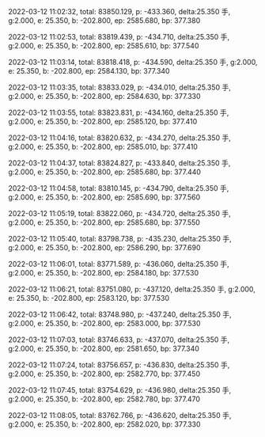 2022-03-12 11:02:32, total: 83850.129, p: -433.360, delta:25.350 手, g:2.000, e: 25.350, b: -202.800, ep: 2585.680, bp: 377.380

2022-03-12 11:02:53, total: 83819.439, p: -434.710, delta:25.350 手, g:2.000, e: 25.350, b: -202.800, ep: 2585.610, bp: 377.540

2022-03-12 11:03:14, total: 83818.418, p: -434.590, delta:25.350 手, g:2.000, e: 25.350, b: -202.800, ep: 2584.130, bp: 377.340

2022-03-12 11:03:35, total: 83833.029, p: -434.010, delta:25.350 手, g:2.000, e: 25.350, b: -202.800, ep: 2584.630, bp: 377.330

2022-03-12 11:03:55, total: 83823.831, p: -434.160, delta:25.350 手, g:2.000, e: 25.350, b: -202.800, ep: 2585.120, bp: 377.410

2022-03-12 11:04:16, total: 83820.632, p: -434.270, delta:25.350 手, g:2.000, e: 25.350, b: -202.800, ep: 2585.010, bp: 377.410

2022-03-12 11:04:37, total: 83824.827, p: -433.840, delta:25.350 手, g:2.000, e: 25.350, b: -202.800, ep: 2585.680, bp: 377.440

2022-03-12 11:04:58, total: 83810.145, p: -434.790, delta:25.350 手, g:2.000, e: 25.350, b: -202.800, ep: 2585.690, bp: 377.560

2022-03-12 11:05:19, total: 83822.060, p: -434.720, delta:25.350 手, g:2.000, e: 25.350, b: -202.800, ep: 2585.680, bp: 377.550

2022-03-12 11:05:40, total: 83798.738, p: -435.230, delta:25.350 手, g:2.000, e: 25.350, b: -202.800, ep: 2586.290, bp: 377.690

2022-03-12 11:06:01, total: 83771.589, p: -436.060, delta:25.350 手, g:2.000, e: 25.350, b: -202.800, ep: 2584.180, bp: 377.530

2022-03-12 11:06:21, total: 83751.080, p: -437.120, delta:25.350 手, g:2.000, e: 25.350, b: -202.800, ep: 2583.120, bp: 377.530

2022-03-12 11:06:42, total: 83748.980, p: -437.240, delta:25.350 手, g:2.000, e: 25.350, b: -202.800, ep: 2583.000, bp: 377.530

2022-03-12 11:07:03, total: 83746.633, p: -437.070, delta:25.350 手, g:2.000, e: 25.350, b: -202.800, ep: 2581.650, bp: 377.340

2022-03-12 11:07:24, total: 83756.657, p: -436.830, delta:25.350 手, g:2.000, e: 25.350, b: -202.800, ep: 2582.770, bp: 377.450

2022-03-12 11:07:45, total: 83754.629, p: -436.980, delta:25.350 手, g:2.000, e: 25.350, b: -202.800, ep: 2582.780, bp: 377.470

2022-03-12 11:08:05, total: 83762.766, p: -436.620, delta:25.350 手, g:2.000, e: 25.350, b: -202.800, ep: 2582.020, bp: 377.330